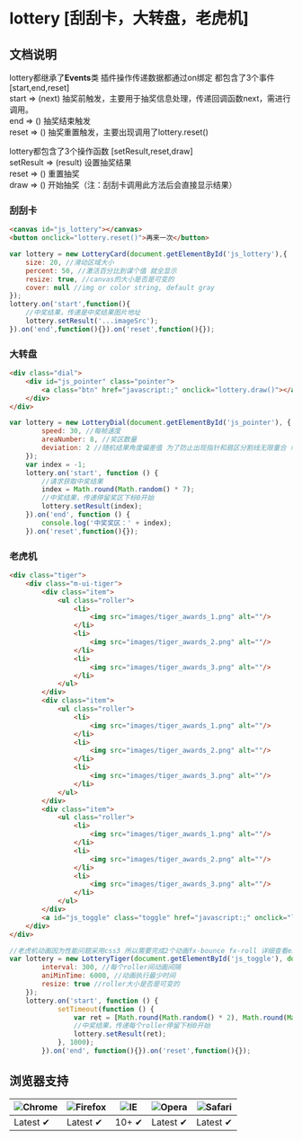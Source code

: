 # lottery [刮刮卡，大转盘，老虎机]

## 文档说明

lottery都继承了**Events**类 插件操作传递数据都通过on绑定 都包含了3个事件[start,end,reset]</br>
start => (next) 抽奖前触发，主要用于抽奖信息处理，传递回调函数next，需进行调用。</br>
end => () 抽奖结束触发</br>
reset => () 抽奖重置触发，主要出现调用了lottery.reset()</br>

lottery都包含了3个操作函数 [setResult,reset,draw]</br>
setResult => (result) 设置抽奖结果</br>
reset => () 重置抽奖</br>
draw => () 开始抽奖（注：刮刮卡调用此方法后会直接显示结果）</br>

### 刮刮卡

```html
<canvas id="js_lottery"></canvas>
<button onclick="lottery.reset()">再来一次</button>
```

```javascript
var lottery = new LotteryCard(document.getElementById('js_lottery'),{
    size: 20, //滑动区域大小
    percent: 50, //激活百分比到谋个值 就全显示
    resize: true, //canvas的大小是否是可变的
    cover: null //img or color string, default gray
});
lottery.on('start',function(){
    //中奖结果，传递是中奖结果图片地址
    lottery.setResult('...imageSrc');
}).on('end',function(){}).on('reset',function(){});
```

### 大转盘

```html
<div class="dial">
    <div id="js_pointer" class="pointer">
        <a class="btn" href="javascript:;" onclick="lottery.draw()"></a>
    </div>
</div>
```

```javascript
var lottery = new LotteryDial(document.getElementById('js_pointer'), {
        speed: 30, //每帧速度
        areaNumber: 8, //奖区数量
        deviation: 2 //随机结果角度偏差值 为了防止出现指针和扇区分割线无限重合 单位:°
    });
    var index = -1;
    lottery.on('start', function () {
        //请求获取中奖结果
        index = Math.round(Math.random() * 7);
        //中奖结果，传递停留奖区下标0开始
        lottery.setResult(index);
    }).on('end', function () {
        console.log('中奖奖区：' + index);
    }).on('reset',function(){});
```

### 老虎机

```html
<div class="tiger">
    <div class="m-ui-tiger">
        <div class="item">
            <ul class="roller">
                <li>
                    <img src="images/tiger_awards_1.png" alt=""/>
                </li>
                <li>
                    <img src="images/tiger_awards_2.png" alt=""/>
                </li>
                <li>
                    <img src="images/tiger_awards_3.png" alt=""/>
                </li>
            </ul>
        </div>
        <div class="item">
            <ul class="roller">
                <li>
                    <img src="images/tiger_awards_1.png" alt=""/>
                </li>
                <li>
                    <img src="images/tiger_awards_2.png" alt=""/>
                </li>
                <li>
                    <img src="images/tiger_awards_3.png" alt=""/>
                </li>
            </ul>
        </div>
        <div class="item">
            <ul class="roller">
                <li>
                    <img src="images/tiger_awards_1.png" alt=""/>
                </li>
                <li>
                    <img src="images/tiger_awards_2.png" alt=""/>
                </li>
                <li>
                    <img src="images/tiger_awards_3.png" alt=""/>
                </li>
            </ul>
        </div>
        <a id="js_toggle" class="toggle" href="javascript:;" onclick="lottery.draw()"></a>
    </div>
</div>
```

```javascript
//老虎机动画因为性能问题采用css3 所以需要完成2个动画fx-bounce fx-roll 详细查看examples
var lottery = new LotteryTiger(document.getElementById('js_toggle'), document.querySelectorAll('.roller'), {
        interval: 300, //每个roller间动画间隔
        aniMinTime: 6000, //动画执行最少时间
        resize: true //roller大小是否是可变的
    });
    lottery.on('start', function () {
            setTimeout(function () {
                var ret = [Math.round(Math.random() * 2), Math.round(Math.random() * 2), Math.round(Math.random() * 2)];
                //中奖结果，传递每个roller停留下标0开始
                lottery.setResult(ret);
            }, 1000);
        }).on('end', function(){}).on('reset',function(){});
```


## 浏览器支持

![Chrome](https://raw.github.com/alrra/browser-logos/master/chrome/chrome_48x48.png) | ![Firefox](https://raw.github.com/alrra/browser-logos/master/firefox/firefox_48x48.png) | ![IE](https://raw.github.com/alrra/browser-logos/master/internet-explorer/internet-explorer_48x48.png) | ![Opera](https://raw.github.com/alrra/browser-logos/master/opera/opera_48x48.png) | ![Safari](https://raw.github.com/alrra/browser-logos/master/safari/safari_48x48.png)
--- | --- | --- | --- | --- |
Latest ✔ | Latest ✔ | 10+ ✔ | Latest ✔ | Latest ✔ |